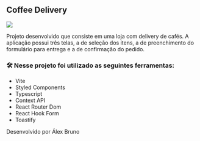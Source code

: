 ## Coffee Delivery

<img src="https://user-images.githubusercontent.com/57117620/212999605-a652938e-b707-4578-b310-e37f7afa54a3.png" align="center" />

Projeto desenvolvido que consiste em uma loja com delivery de cafés. A aplicação possui três telas, a de seleção dos itens, a de preenchimento do formulário para entrega e a de confirmação do pedido.

### 🛠️ Nesse projeto foi utilizado as seguintes ferramentas:

* Vite
* Styled Components
* Typescript
* Context API
* React Router Dom
* React Hook Form
* Toastify


Desenvolvido por Álex Bruno